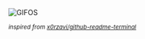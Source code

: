 <div align="justify">
<picture>
    <source media="(prefers-color-scheme: dark)" srcset="https://i.ibb.co/yqC6DfF/output-gif.gif">
    <source media="(prefers-color-scheme: light)" srcset="https://i.ibb.co/yqC6DfF/output-gif.gif">
    <img alt="GIFOS" src="https://i.ibb.co/yqC6DfF/output-gif.gif">
</picture>

<sub><i>inspired from [x0rzavi/github-readme-terminal](https://github.com/x0rzavi/github-readme-terminal)</i></sub>

</div>

<!-- Image deletion URL: https://ibb.co/9W0bJ8H/d14a5ef09d79c3fca653fcfb1fcf1d1a -->